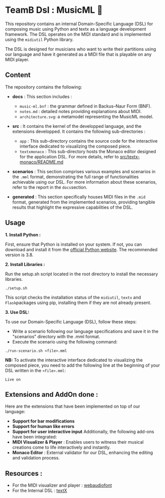 # TeamB Dsl : MusicML 🎵 

This repository contains an internal Domain-Specific Language (DSL) for composing music using Python and textx as a language development framework. The DSL operates on the MIDI standard and is implemented using the `midiutil` Python library.

The DSL is designed for musicians who want to write their partitions using our language and have it generated as a MIDI file that is playable on any MIDI player.


## Content

The repository contains the following:

- **docs** : This section includes :
  - `music-ml.bnf` : the grammar defined in Backus–Naur Form (BNF).
  - `notes.md` : detailed notes providing explanations about MIDI.
  - `architecture.svg`: a metamodel representing the MusicML model.

- **src** : It contains the kernel of the developped language, and the extensions developped. It contains the following sub-directories :
  - `app`  : This sub-directory contains the source code for the interactive interface dedicated to visualizing the composed piece.
  - `textxmonaco` : This sub-directory hosts the Monaco editor designed for the application DSL. For more details, refer to [src/textx-monaco/README.md](https://github.com/benaissanadim/DSL-MusicML-TeamB/blob/main/src/textx-monaco/README.md) 

- **scenarios** : This section comprises various examples and scenarios in the `.mml` format, demonstrating the full range of functionalities achievable using our DSL. For more information about these scenarios, refer to the report in the `docs`section.

- **generated** : This section specifically houses MIDI files in the `.mid` format, generated from the implemented scenarios, providing tangible results that highlight the expressive capabilities of the DSL.

## Usage
**1. Install Python :**

First, ensure that Python is installed on your system. If not, you can download and install it from the [official Python website](https://www.python.org/). The recommended version is 3.8.

**2. Install Libraries :**

Run the setup.sh script located in the root directory  to install the necessary libraries.
```
./setup.sh
```
This script checks the installation status of the  `midiutil`, `textx` and  `Flask`packages using pip, installing them if they are not already present.

**3. Use DSL:**

To use our Domain-Specific Language (DSL), follow these steps:
- Write  a scenario following our language specifications and save it in the "scenarios" directory with the .mml format.
-  Execute the scenario using the following command:
```
./run-scenario.sh <file>.mml
```
**NB:**
To activate the interactive interface dedicated to visualizing the composed piece, you need to add the following line at the beginning of your DSL written in the `<file>.mml`:
```plaintext
Live on
```

## Extensions and AddOn done :
Here are the extensions that have been implemented on top of our language:
- **Support for bar modifications** 
- **Support for human like errors**
- **Support for user interactive input**
Additionally, the following add-ons have been integrated:
- **MIDI Visualizer & Player** : Enables users to witness their musical creations come to life interactively and instantly.
- **Monaco Editor** : External validator for our DSL, enhancing the editing and validation process.

## Resources :

- For the MIDI visualizer and player : [webaudiofont](https://surikov.github.io/webaudiofont/)
- For the Internal DSL : [textX](https://github.com/textX)
